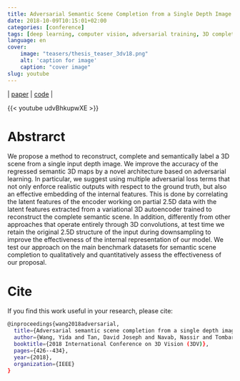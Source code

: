 ```yaml
---
title: Adversarial Semantic Scene Completion from a Single Depth Image
date: 2018-10-09T10:15:01+02:00
categories: [conference]
tags: [deep learning, computer vision, adversarial training, 3D completion, 3DV]
language: en
cover:
    image: "teasers/thesis_teaser_3dv18.png"
    alt: 'caption for image'
    caption: "cover image"
slug: youtube
---
```

| [paper](https://arxiv.org/pdf/1810.10901.pdf) | [code](https://github.com/wangyida/gan-depth-semantic3d) |

{{< youtube udvBhkupwXE >}}

# Abstrarct

We propose a method to reconstruct, complete and semantically label a 3D scene from a single input depth image. We improve the accuracy of the regressed semantic 3D maps by a novel architecture based on adversarial learning. In particular, we suggest using multiple adversarial loss terms that not only enforce realistic outputs with respect to the ground truth, but also an effective embedding of the internal features. This is done by correlating the latent features of the encoder working on partial 2.5D data with the latent features extracted from a variational 3D autoencoder trained to reconstruct the complete semantic scene.  In addition, differently from other approaches that operate entirely through 3D convolutions, at test time we retain the original 2.5D structure of the input during downsampling to improve the effectiveness of the internal representation of our model. We test our approach on the main benchmark datasets for semantic scene completion to qualitatively and quantitatively assess the effectiveness of our proposal.

# Cite 

If you find this work useful in your research, please cite:

```bash
@inproceedings{wang2018adversarial,
  title={Adversarial semantic scene completion from a single depth image},
  author={Wang, Yida and Tan, David Joseph and Navab, Nassir and Tombari, Federico},
  booktitle={2018 International Conference on 3D Vision (3DV)},
  pages={426--434},
  year={2018},
  organization={IEEE}
}
```

